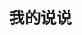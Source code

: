 ---
title: "我的说说"
layout: "single"
type: "shuoshuo"
slug: "shuoshuo"  # 使用单栏布局
menu:
    main:
        weight: -80
        params: 
            icon: brand-hipchat
---